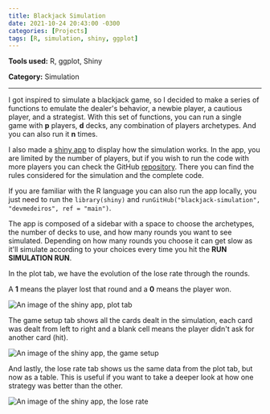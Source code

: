 ```yaml
---
title: Blackjack Simulation
date: 2021-10-24 20:43:00 -0300
categories: [Projects]
tags: [R, simulation, shiny, ggplot]
---
```


**Tools used:** R, ggplot, Shiny

**Category:** Simulation

---

<!--more-->

I got inspired to simulate a blackjack game, so I decided to make a series of functions to emulate the dealer's behavior, a newbie player, a cautious player, and a strategist. With this set of functions, you can run a single game with **p** players, **d** decks, any combination of players archetypes. And you can also run it **n** times.

I also made a [shiny app](https://jaqueline-medeiros.shinyapps.io/appa/) to display how the simulation works. In the app, you are limited by the number of players, but if you wish to run the code with more players you can check the GitHub [repository](https://github.com/devmedeiros/blackjack-simulation). There you can find the rules considered for the simulation and the complete code.

If you are familiar with the R language you can also run the app locally, you just need to run the `library(shiny)` and `runGitHub("blackjack-simulation", "devmedeiros", ref = "main")`.

The app is composed of a sidebar with a space to choose the archetypes, the number of decks to use, and how many rounds you want to see simulated. Depending on how many rounds you choose it can get slow as it'll simulate according to your choices every time you hit the **RUN SIMULATION RUN**.

In the plot tab, we have the evolution of the lose rate through the rounds.

A **1** means the player lost that round and a **0** means the player won.

![An image of the shiny app, plot tab](https://ik.imagekit.io/devmedeiros/plot_cm7Dhm0u6a.png?updatedAt=1635119435941)

The game setup tab shows all the cards dealt in the simulation, each card was dealt from left to right and a blank cell means the player didn't ask for another card (hit).

![An image of the shiny app, the game setup](https://ik.imagekit.io/devmedeiros/game-setup_-FspHIe5w.png?updatedAt=1635119436114)

And lastly, the lose rate tab shows us the same data from the plot tab, but now as a table. This is useful if you want to take a deeper look at how one strategy was better than the other.

![An image of the shiny app, the lose rate](https://ik.imagekit.io/devmedeiros/lose_rate_jPTu-cXHuN.png?updatedAt=1635119436123)
